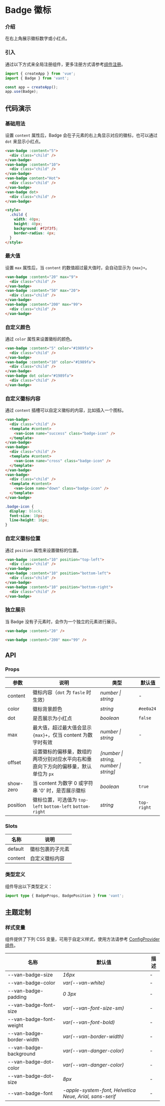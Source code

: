 # Badge 徽标

### 介绍

在右上角展示徽标数字或小红点。

### 引入

通过以下方式来全局注册组件，更多注册方式请参考[组件注册](#/zh-CN/advanced-usage#zu-jian-zhu-ce)。

```js
import { createApp } from 'vue';
import { Badge } from 'vant';

const app = createApp();
app.use(Badge);
```

## 代码演示

### 基础用法

设置 `content` 属性后，Badge 会在子元素的右上角显示对应的徽标，也可以通过 `dot` 来显示小红点。

```html
<van-badge :content="5">
  <div class="child" />
</van-badge>
<van-badge :content="10">
  <div class="child" />
</van-badge>
<van-badge content="Hot">
  <div class="child" />
</van-badge>
<van-badge dot>
  <div class="child" />
</van-badge>

<style>
  .child {
    width: 40px;
    height: 40px;
    background: #f2f3f5;
    border-radius: 4px;
  }
</style>
```

### 最大值

设置 `max` 属性后，当 `content` 的数值超过最大值时，会自动显示为 `{max}+`。

```html
<van-badge :content="20" max="9">
  <div class="child" />
</van-badge>
<van-badge :content="50" max="20">
  <div class="child" />
</van-badge>
<van-badge :content="200" max="99">
  <div class="child" />
</van-badge>
```

### 自定义颜色

通过 `color` 属性来设置徽标的颜色。

```html
<van-badge :content="5" color="#1989fa">
  <div class="child" />
</van-badge>
<van-badge :content="10" color="#1989fa">
  <div class="child" />
</van-badge>
<van-badge dot color="#1989fa">
  <div class="child" />
</van-badge>
```

### 自定义徽标内容

通过 `content` 插槽可以自定义徽标的内容，比如插入一个图标。

```html
<van-badge>
  <div class="child" />
  <template #content>
    <van-icon name="success" class="badge-icon" />
  </template>
</van-badge>
<van-badge>
  <div class="child" />
  <template #content>
    <van-icon name="cross" class="badge-icon" />
  </template>
</van-badge>
<van-badge>
  <div class="child" />
  <template #content>
    <van-icon name="down" class="badge-icon" />
  </template>
</van-badge>
```

```css
.badge-icon {
  display: block;
  font-size: 10px;
  line-height: 16px;
}
```

### 自定义徽标位置

通过 `position` 属性来设置徽标的位置。

```html
<van-badge :content="10" position="top-left">
  <div class="child" />
</van-badge>
<van-badge :content="10" position="bottom-left">
  <div class="child" />
</van-badge>
<van-badge :content="10" position="bottom-right">
  <div class="child" />
</van-badge>
```

### 独立展示

当 Badge 没有子元素时，会作为一个独立的元素进行展示。

```html
<van-badge :content="20" />

<van-badge :content="200" max="99" />
```

## API

### Props

| 参数 | 说明 | 类型 | 默认值 |
| --- | --- | --- | --- |
| content | 徽标内容（`dot` 为 `fasle` 时生效） | _number \| string_ | - |
| color | 徽标背景颜色 | _string_ | `#ee0a24` |
| dot | 是否展示为小红点 | _boolean_ | `false` |
| max | 最大值，超过最大值会显示 `{max}+`，仅当 content 为数字时有效 | _number \| string_ | - |
| offset | 设置徽标的偏移量，数组的两项分别对应水平向右和垂直向下方向的偏移量，默认单位为 `px` | _[number \| string, number \| string]_ | - |
| show-zero | 当 content 为数字 0 或字符串 '0' 时，是否展示徽标 | _boolean_ | `true` |
| position | 徽标位置，可选值为 `top-left` `bottom-left` `bottom-right` | _string_ | `top-right` |

### Slots

| 名称    | 说明             |
| ------- | ---------------- |
| default | 徽标包裹的子元素 |
| content | 自定义徽标内容   |

### 类型定义

组件导出以下类型定义：

```ts
import type { BadgeProps, BadgePosition } from 'vant';
```

## 主题定制

### 样式变量

组件提供了下列 CSS 变量，可用于自定义样式，使用方法请参考 [ConfigProvider 组件](#/zh-CN/config-provider)。

| 名称 | 默认值 | 描述 |
| --- | --- | --- |
| --van-badge-size | _16px_ | - |
| --van-badge-color | _var(--van-white)_ | - |
| --van-badge-padding | _0 3px_ | - |
| --van-badge-font-size | _var(--van-font-size-sm)_ | - |
| --van-badge-font-weight | _var(--van-font-bold)_ | - |
| --van-badge-border-width | _var(--van-border-width)_ | - |
| --van-badge-background | _var(--van-danger-color)_ | - |
| --van-badge-dot-color | _var(--van-danger-color)_ | - |
| --van-badge-dot-size | _8px_ | - |
| --van-badge-font | _-apple-system-font, Helvetica Neue, Arial, sans-serif_ | - |
